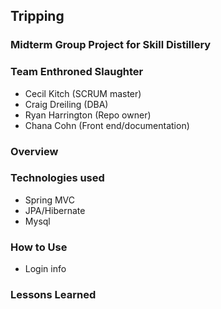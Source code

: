 ## Tripping

### Midterm Group Project for Skill Distillery

### Team Enthroned Slaughter
* Cecil Kitch (SCRUM master)
* Craig Dreiling (DBA)
* Ryan Harrington (Repo owner)
* Chana Cohn (Front end/documentation)

### Overview


### Technologies used
* Spring MVC
* JPA/Hibernate
* Mysql

### How to Use
* Login info

### Lessons Learned
